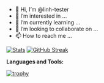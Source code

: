 - 👋 Hi, I’m @linh-tester
- 👀 I’m interested in ...
- 🌱 I’m currently learning ...
- 💞️ I’m looking to collaborate on ...
- 📫 How to reach me ...

<!---
linh-tester/linh-tester is a ✨ special ✨ repository because its `README.md` (this file) appears on your GitHub profile.
You can click the Preview link to take a look at your changes.
--->

[![Stats](https://github-readme-stats.vercel.app/api?username=linh-tester&show_icons=true&theme=dracula&count_private=true)](https://github.com/anuraghazra/github-readme-stats) [![GitHub Streak](http://github-readme-streak-stats.herokuapp.com?user=linh-tester&date_format=j%2Fn%5B%2FY%5D&theme=dracula)](https://git.io/streak-stats)


**Languages and Tools:**  


[![trophy](https://github-profile-trophy.vercel.app/?username=linh-tester&theme=juicyfresh&no-frame=true&row=1&&margin-w=20&no-bg=true)](https://github.com/ryo-ma/github-profile-trophy)
